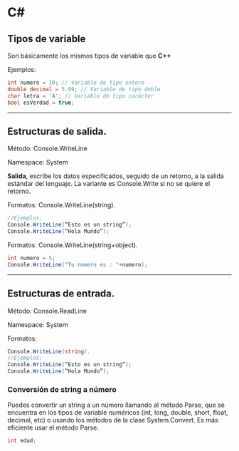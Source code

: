 # C# 

## Tipos de variable
Son básicamente los mismos tipos de variable que **C++**

Ejemplos:
```C#
int numero = 10; // Variable de tipo entero 
double decimal = 5.99; // Variable de tipo doble 
char letra = 'A'; // Variable de tipo carácter 
bool esVerdad = true;
```
___

## Estructuras de salida.

Método: Console.WriteLine

Namespace: System

**Salida**, escribe los datos especificados, seguido de un retorno, a la salida estándar del lenguaje. La variante es Console.Write si no se quiere el retorno.

Formatos: Console.WriteLine(string). 
```C#
//Ejemplos:
Console.WriteLine(“Esto es un string”);
Console.WriteLine(“Hola Mundo”);
```

Formatos: Console.WriteLine(string+object). 
```C#
int numero = 5;
Console.WriteLine("Tu numero es : "+numero);
```
___

## Estructuras de entrada.

Método: Console.ReadLine

Namespace: System

Formatos:
```C#
Console.WriteLine(string). 
//Ejemplos:
Console.WriteLine(“Esto es un string”);
Console.WriteLine(“Hola Mundo”);
```

### Conversión de string a número

Puedes convertir un string a un número llamando al método Parse, que se encuentra en los tipos de variable numéricos (int, long, double, short, float, decimal, etc) o usando los métodos de la clase System.Convert. Es más eficiente usar el método Parse.

```C#
int edad;

```







